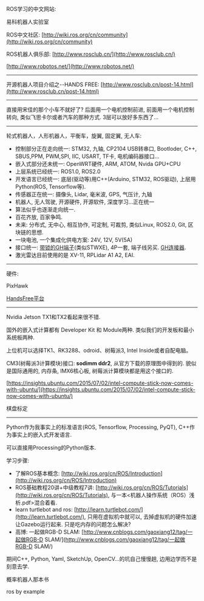 ROS学习的中文网站:

易科机器人实验室

ROS中文社区: [http://wiki.ros.org/cn/community](http://wiki.ros.org/cn/community)

ROS机器人俱乐部: [http://www.rosclub.cn/](http://www.rosclub.cn/)

[http://www.robotos.net/](http://www.robotos.net/)

---

开源机器人项目介绍之--HANDS FREE: [http://www.rosclub.cn/post-14.html](http://www.rosclub.cn/post-14.html)

---

直接用宋佳的那个小车不就好了? 后面用一个电机控制前进, 前面用一个电机控制转向, 类似飞思卡尔或者汽车的那种方式. 3层可以放好多东西了...

---

轮式机器人，人形机器人，平衡车，旋翼, 固定翼, 无人车:

* 控制部分正在走向统一:  STM32, 九轴, CP2104 USB转串口, Bootloder, C++, SBUS,PPM, PWM,SPI, IIC, USART, TF卡, 电机编码器接口...
* 嵌入式部分还未统一: OpenWRT硬件, ARM, ATOM, Nvida GPU+CPU
* 上层系统已经统一: ROS1.0, ROS2.0
* 开发语言已经统一: 底层\(驱动等\)用C++\(Arduino, STM32, ROS驱动\), 上层用Python\(ROS, Tensorflow等\).
* 传感器正在统一: 摄像头, Lidar, 毫米波, GPS, 气压计, 九轴
* 机器人, 无人驾驶, 开源硬件, 开源软件, 深度学习...正在统一
* 算法似乎也逐渐走向统一. 
* 百花齐放, 百家争鸣.
* 未来: 分布式, 无中心, 相互协作, 可定制, 可裁剪, 类似Linux, ROS2.0, Git, 区块链的思想.
* 一块电池, 一个集成化供电方案: 24V, 12V, 5V\(5A\)
* 接口统一: [带锁的GH端子](https://item.taobao.com/item.htm?id=39049036140&ali_refid=a3_420435_1006:1109288476:N:接插件:980eed201f95721a5a6821e64b7134f0&ali_trackid=1_980eed201f95721a5a6821e64b7134f0&spm=a230r.1.1989828.23.ZRV9TX)\(类似STWXE\), 4P一套, 端子线另买.  [GH连接器](https://s.taobao.com/search?q=GH连接器&imgfile=&js=1&stats_click=search_radio_all%3A1&initiative_id=staobaoz_20170330&ie=utf8).
* 激光雷达目前使用的是 XV-11, RPLidar A1 A2, EAI.

---

硬件:

PixHawk

[HandsFree平台](https://item.taobao.com/item.htm?spm=2013.1.20141002.7.6NkuYv&scm=1007.10009.70205.100200300000001&id=543431941639&pvid=946cc266-691f-4572-84a2-03520bc498f5)

---

Nvidia Jetson TX1和TX2看起来很不错.

国外的嵌入式计算都有 Developer Kit 和 Module两种. 类似我们的开发板和最小系统板两种.

上位机可以选择TK1、RK3288、odroid、树莓派3, Intel Inside或者自配电脑。

CM3\(树莓派3计算模块\)接口: **sodimm ddr2**, 从官方下载的原理图中得到的. 貌似是国际通用的, 内存条, IMX6核心板, 树莓派计算模块都是用这个接口的.

[https://insights.ubuntu.com/2015/07/02/intel-compute-stick-now-comes-with-ubuntu/](https://insights.ubuntu.com/2015/07/02/intel-compute-stick-now-comes-with-ubuntu/)

棋盘标定

---

Python作为我事实上的标准语言\(ROS, Tensorflow, Processing, PyQT\), C++作为事实上的嵌入式开发语言.

可以直接用Processing的Python版本.

学习步骤:

* 了解ROS基本概念: [http://wiki.ros.org/cn/ROS/Introduction](http://wiki.ros.org/cn/ROS/Introduction)
* ROS基础教程20讲+中级教程7讲: [http://wiki.ros.org/cn/ROS/Tutorials](http://wiki.ros.org/cn/ROS/Tutorials), 与一本&lt;机器人操作系统（ROS）浅析.pdf&gt;混合着看.
* learn turtlebot and ros: [http://learn.turtlebot.com/](http://learn.turtlebot.com/), 只用在虚拟机中就可以, 去掉虚拟机的硬件加速让Gazebo运行起来. 只是吃内存的问题怎么解决?
* 高博: 一起做RGB-D SLAM: [http://www.cnblogs.com/gaoxiang12/tag/一起做RGB-D SLAM/](http://www.cnblogs.com/gaoxiang12/tag/一起做RGB-D SLAM/)

期间C++, Python, Yaml, SketchUp, OpenCV...的坑自己慢慢趟, 边用边学而不是刻意去学.

概率机器人那本书

ros by example


